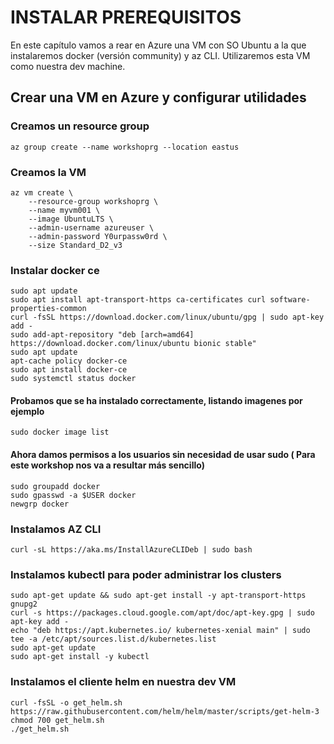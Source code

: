 # INSTALAR PREREQUISITOS
En este capítulo vamos a rear en Azure una VM con SO Ubuntu a la que instalaremos docker (versión community) y az CLI. Utilizaremos esta VM como nuestra dev machine.

## Crear una VM en Azure y configurar utilidades

### Creamos un resource group
```azcli
az group create --name workshoprg --location eastus
```
### Creamos la VM
```azcli
az vm create \
    --resource-group workshoprg \
    --name myvm001 \
    --image UbuntuLTS \
    --admin-username azureuser \
    --admin-password Y0urpassw0rd \
    --size Standard_D2_v3 
```
### Instalar docker ce
```
sudo apt update
sudo apt install apt-transport-https ca-certificates curl software-properties-common
curl -fsSL https://download.docker.com/linux/ubuntu/gpg | sudo apt-key add -
sudo add-apt-repository "deb [arch=amd64] https://download.docker.com/linux/ubuntu bionic stable"
sudo apt update
apt-cache policy docker-ce
sudo apt install docker-ce
sudo systemctl status docker
```
#### Probamos que se ha instalado correctamente, listando imagenes por ejemplo
```
sudo docker image list
```

#### Ahora damos permisos a los usuarios sin necesidad de usar sudo ( Para este workshop nos va a resultar más sencillo)
```
sudo groupadd docker
sudo gpasswd -a $USER docker
newgrp docker
```
### Instalamos AZ CLI
```
curl -sL https://aka.ms/InstallAzureCLIDeb | sudo bash
```
### Instalamos kubectl para poder administrar los clusters
```
sudo apt-get update && sudo apt-get install -y apt-transport-https gnupg2
curl -s https://packages.cloud.google.com/apt/doc/apt-key.gpg | sudo apt-key add -
echo "deb https://apt.kubernetes.io/ kubernetes-xenial main" | sudo tee -a /etc/apt/sources.list.d/kubernetes.list
sudo apt-get update
sudo apt-get install -y kubectl
```
### Instalamos el cliente helm en nuestra dev VM
```
curl -fsSL -o get_helm.sh https://raw.githubusercontent.com/helm/helm/master/scripts/get-helm-3
chmod 700 get_helm.sh
./get_helm.sh
```
